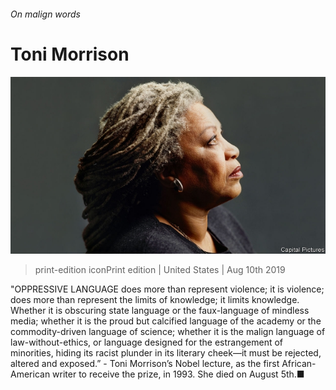 ###### On malign words

# Toni Morrison 

![image](images/20190810_USP002_0.jpg) 

> print-edition iconPrint edition | United States | Aug 10th 2019 

"OPPRESSIVE LANGUAGE does more than represent violence; it is violence; does more than represent the limits of knowledge; it limits knowledge. Whether it is obscuring state language or the faux-language of mindless media; whether it is the proud but calcified language of the academy or the commodity-driven language of science; whether it is the malign language of law-without-ethics, or language designed for the estrangement of minorities, hiding its racist plunder in its literary cheek—it must be rejected, altered and exposed.” - Toni Morrison’s Nobel lecture, as the first African-American writer to receive the prize, in 1993. She died on August 5th.■ 

